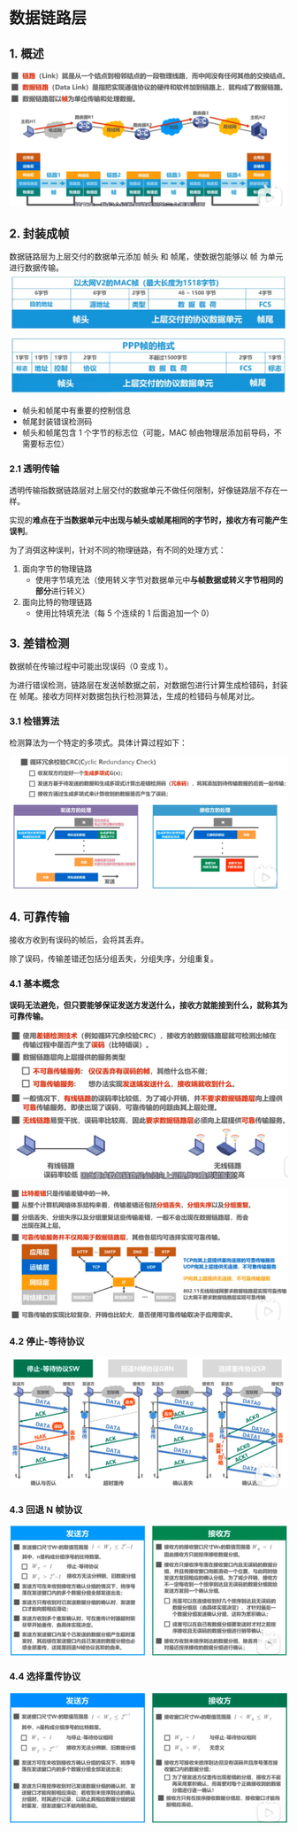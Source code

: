 # 数据链路层

## 1. 概述
![](./imgs/数据链路层.png)

## 2. 封装成帧
数据链路层为上层交付的数据单元添加 帧头 和 帧尾，使数据包能够以 帧 为单元进行数据传输。
![](./imgs/封装成帧.png)

- 帧头和帧尾中有重要的控制信息
- 帧尾封装错误检测码
- 帧头和帧尾包含 1 个字节的标志位（可能，MAC 帧由物理层添加前导码，不需要标志位）

### 2.1 透明传输

透明传输指数据链路层对上层交付的数据单元不做任何限制，好像链路层不存在一样。

实现的**难点在于当数据单元中出现与帧头或帧尾相同的字节时，接收方有可能产生误判**。

为了消弭这种误判，针对不同的物理链路，有不同的处理方式：

1. 面向字节的物理链路
    - 使用字节填充法（使用转义字节对数据单元中**与帧数据或转义字节相同的部分**进行转义）
2. 面向比特的物理链路
    - 使用比特填充法（每 5 个连续的 1 后面追加一个 0）

## 3. 差错检测

数据帧在传输过程中可能出现误码（0 变成 1）。

为进行错误检测，链路层在发送帧数据之前，对数据包进行计算生成检错码，封装在 帧尾。接收方同样对数据包执行检测算法，生成的检错码与帧尾对比。

### 3.1 检错算法

检测算法为一个特定的多项式。具体计算过程如下：

![](./imgs/差错检测算法.png)
## 4. 可靠传输

接收方收到有误码的帧后，会将其丢弃。

除了误码，传输差错还包括分组丢失，分组失序，分组重复。

### 4.1 基本概念

**误码无法避免，但只要能够保证发送方发送什么，接收方就能接到什么，就称其为可靠传输。**

![](./imgs/可靠传输.png)

![](./imgs/可靠传输-基本概念.png)

### 4.2 停止-等待协议
![](./imgs/停止-等待协议.png)

### 4.3 回退 N 帧协议
![](./imgs/回退N帧协议.png)

### 4.4 选择重传协议
![](./imgs/选择重传协议.png)
